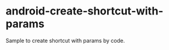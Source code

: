 android-create-shortcut-with-params
===================================

Sample to create shortcut with params by code.
